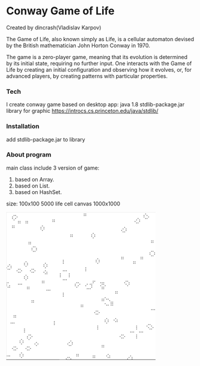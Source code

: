 # Conway Game of Life

Created by dincrash(Vladislav Karpov)

The Game of Life, also known simply as Life, is a cellular automaton devised by the British mathematician John Horton Conway in 1970.

The game is a zero-player game, meaning that its evolution is determined by its initial state, requiring no further input. One interacts with the Game of Life by creating an initial configuration and observing how it evolves, or, for advanced players, by creating patterns with particular properties.

### Tech


I create conway game based on desktop app:
java 1.8
stdlib-package.jar library for graphic
https://introcs.cs.princeton.edu/java/stdlib/

### Installation

add stdlib-package.jar to library

### About program

main class include 3 version of game:
1. based on Array.
2. based on List.
3. based on HashSet.

size:
100x100
5000 life cell
canvas 1000x1000
 
<img src="1.png" width="400">